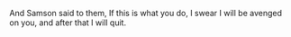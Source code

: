 And Samson said to them, If this is what you do, I swear I will be avenged on you, and after that I will quit.
